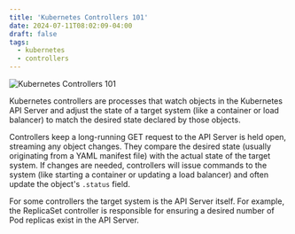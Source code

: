 ```yaml
---
title: 'Kubernetes Controllers 101'
date: 2024-07-11T08:02:09-04:00
draft: false
tags:
  - kubernetes
  - controllers
---
```


![Kubernetes Controllers 101](/images/kubernetes-controllers-101.png)

Kubernetes controllers are processes that watch objects in the Kubernetes API Server and adjust the state of a target system (like a container or load balancer) to match the desired state declared by those objects.

Controllers keep a long-running GET request to the API Server is held open, streaming any object changes. They compare the desired state (usually originating from a YAML manifest file) with the actual state of the target system. If changes are needed, controllers will issue commands to the system (like starting a container or updating a load balancer) and often update the object's `.status` field.

For some controllers the target system is the API Server itself. For example, the ReplicaSet controller is responsible for ensuring a desired number of Pod replicas exist in the API Server.
